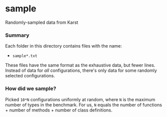 sample
===

Randomly-sampled data from Karst


### Summary

Each folder in this directory contains files with the name:

- `sample*.txt`

These files have the same format as the exhaustive data,
 but fewer lines.
Instead of data for _all_ configurations, there's only data for some
 randomly selected configurations.


### How did we sample?

Picked `10*N` configurations uniformly at random,
 where `N` is the maximum number of types in the benchmark.
For us, `N` equals the number of functions + number of methods + number of class definitions.
